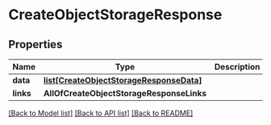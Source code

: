 # CreateObjectStorageResponse

## Properties
Name | Type | Description | Notes
------------ | ------------- | ------------- | -------------
**data** | [**list[CreateObjectStorageResponseData]**](CreateObjectStorageResponseData.md) |  | 
**links** | **AllOfCreateObjectStorageResponseLinks** |  | 

[[Back to Model list]](../README.md#documentation-for-models) [[Back to API list]](../README.md#documentation-for-api-endpoints) [[Back to README]](../README.md)

